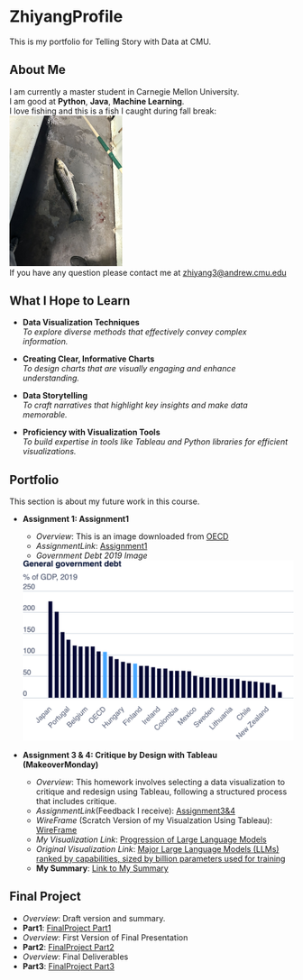 # ZhiyangProfile
This is my portfolio for Telling Story with Data at CMU.
## About Me
I am currently a master student in Carnegie Mellon University.  
I am good at **Python**, **Java**, **Machine Learning**.  
I love fishing and this is a fish I caught during fall break:  
<img src="8b5b8b065dab558dc35ce6587694024.jpg" alt="Description" width="200"/>  
If you have any question please contact me at [zhiyang3@andrew.cmu.edu](zhiyang3@andrew.cmu.edu)

## What I Hope to Learn
- **Data Visualization Techniques**  
  _To explore diverse methods that effectively convey complex information._

- **Creating Clear, Informative Charts**  
  _To design charts that are visually engaging and enhance understanding._

- **Data Storytelling**  
  _To craft narratives that highlight key insights and make data memorable._

- **Proficiency with Visualization Tools**  
  _To build expertise in tools like Tableau and Python libraries for efficient visualizations._


## Portfolio  
This section is about my future work in this course.  
- **Assignment 1: Assignment1**  
  - _Overview_: This is an image downloaded from [OECD](https://www.oecd.org/en/data/indicators/general-government-debt.html?oecdcontrol-3122613a85-var3=2019)  
  - _AssignmentLink_: [Assignment1](/Assignment1.md)  
  - _Government Debt 2019 Image_  
    
  <img src="export-2024-11-05T01_23_27.282Z.png" alt="Description" width="500"/>
  
- **Assignment 3 & 4: Critique by Design with Tableau (MakeoverMonday)**  
  - _Overview_: This homework involves selecting a data visualization to critique and redesign using Tableau, following a structured process that includes critique.  
  - _AssignmentLink_(Feedback I receive): [Assignment3&4](/Assignment3&4.md)
  - _WireFrame_ (Scratch Version of my Visualzation Using Tableau): [WireFrame](/WireFrame.md)  
  - _My Visualization Link_: [Progression of Large Language Models](/LLM.md)  
  - _Original Visualization Link_: [Major Large Language Models (LLMs)  
ranked by capabilities, sized by billion parameters used for training](https://informationisbeautiful.net/visualizations/the-rise-of-generative-ai-large-language-models-llms-like-chatgpt/)
  - **My Summary**: [Link to My Summary](/Assignment3&4Summary.md)
 
## Final Project
- _Overview_: Draft version and summary.  
- **Part1**: [FinalProject Part1](/FinalProjectPaart1.md)
- _Overview_: First Version of Final Presentation
- **Part2**: [FinalProject Part2](/FinalPart2.md)  
- _Overview_: Final Deliverables  
- **Part3**: [FinalProject Part3](/FinalPart3.md)  

